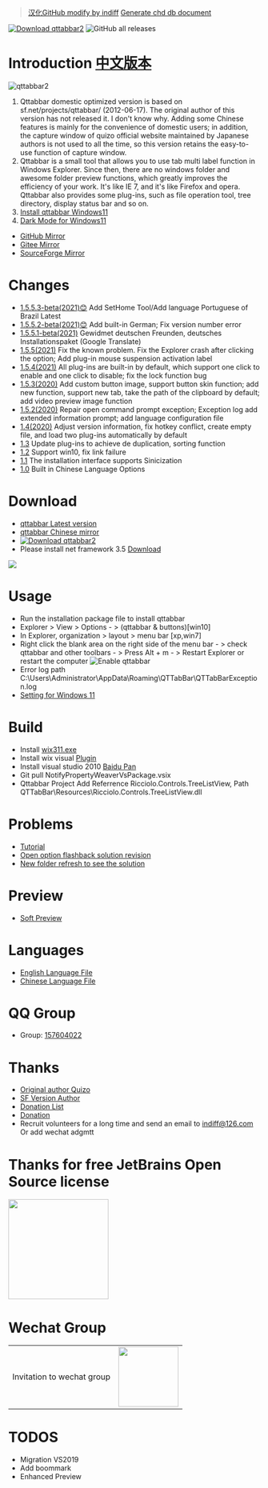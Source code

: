> [汉化GitHub modify by indiff](https://openuserjs.org/scripts/indiff/GitHub_%E6%B1%89%E5%8C%96%E6%8F%92%E4%BB%B6_(indiff)%E4%BF%AE%E6%94%B9)
> [Generate chd db document](https://github.com/indiff/DBCHM)

 [![Download qttabbar2](https://img.shields.io/sourceforge/dt/qttabbar2.svg)](https://sourceforge.net/projects/qttabbar2/files/v1.5.5.3/QTTabBar%20Setup_1.5.5.3Beta_en%282021%29.zip/download)
![GitHub all releases](https://img.shields.io/github/downloads/indiff/qttabbar/total)
 
# Introduction [中文版本](https://github.com/indiff/qttabbar/blob/master/README_zh.md)
![qttabbar2](https://user-images.githubusercontent.com/501276/131287626-fe8f1fdd-a894-43f8-9620-b7145d70936d.gif)

1. Qttabbar domestic optimized version is based on sf.net/projects/qttabbar/ (2012-06-17). The original author of this version has not released it. I don't know why. Adding some Chinese features is mainly for the convenience of domestic users; in addition, the capture window of quizo official website maintained by Japanese authors is not used to all the time, so this version retains the easy-to-use function of capture window.
2. Qttabbar is a small tool that allows you to use tab multi label function in Windows Explorer. Since then, there are no windows folder and awesome folder preview functions, which greatly improves the efficiency of your work. It's like IE 7, and it's like Firefox and opera. Qttabbar also provides some plug-ins, such as file operation tool, tree directory, display status bar and so on.
3. [Install qttabbar Windows11](https://github.com/indiff/qttabbar/wiki/Windows11%E5%AE%89%E8%A3%85qttabbar)
4. [Dark Mode for Windows11](https://github.com/StickySli/qttabbar-dark-mode-skin)
- [GitHub Mirror](https://indiff.github.io/qttabbar)
- [Gitee Mirror](https://gitee.com/qwop/qttabbar)
- [SourceForge Mirror](https://sourceforge.net/projects/qttabbar2/)
# Changes
- [1.5.5.3-beta(2021)😊](https://github.com/indiff/qttabbar/releases/tag/v1.5.5.3) Add SetHome Tool/Add language Portuguese of Brazil Latest
- [1.5.5.2-beta(2021)😊](https://github.com/indiff/qttabbar/releases/tag/1.5.5.2-beta) Add built-in German; Fix version number error
- [1.5.5.1-beta(2021)](https://github.com/indiff/qttabbar/releases/tag/v1.5.5.2021-beta) Gewidmet deutschen Freunden, deutsches Installationspaket (Google Translate)
- [1.5.5(2021)](https://github.com/indiff/qttabbar/releases/tag/1.5.5.1-beta) Fix the known problem. Fix the Explorer crash after clicking the option; Add plug-in mouse suspension activation label
- [1.5.4(2021)](https://github.com/indiff/qttabbar/releases/tag/1.5.4-beta) All plug-ins are built-in by default, which support one click to enable and one click to disable; fix the lock function bug
- [1.5.3(2020)](https://github.com/indiff/qttabbar/releases/tag/1.5.3-beta) Add custom button image, support button skin function; add new function, support new tab, take the path of the clipboard by default; add video preview image function
- [1.5.2(2020)](https://github.com/indiff/qttabbar/releases/tag/1.5.2) Repair open command prompt exception; Exception log add extended information prompt; add language configuration file
- [1.4(2020)](https://github.com/indiff/qttabbar/releases/tag/1.4) Adjust version information, fix hotkey conflict, create empty file, and load two plug-ins automatically by default
- [1.3](https://github.com/indiff/qttabbar/releases/tag/1.3) Update plug-ins to achieve de duplication, sorting function
- [1.2](https://github.com/indiff/qttabbar/releases/tag/1.2) Support win10, fix link failure
- [1.1](https://github.com/indiff/qttabbar/releases/tag/1.1) The installation interface supports Sinicization
- [1.0](https://github.com/indiff/qttabbar/releases/tag/1.0) Built in Chinese Language Options

# Download
* [qttabbar Latest version](https://github.com/indiff/qttabbar/releases/tag/v1.5.5.3)
* [qttabbar Chinese mirror](https://gitee.com/qwop/qttabbar/attach_files)
* [![Download qttabbar2](https://a.fsdn.com/con/app/sf-download-button)](https://sourceforge.net/projects/qttabbar2/files/latest/download)
* Please install net framework 3.5 [Download](https://www.microsoft.com/zh-CN/download/details.aspx?id=21)
<img src="https://user-images.githubusercontent.com/501276/84343198-16aedc00-abda-11ea-8872-a654d011631f.png" />

# Usage
- Run the installation package file to install qttabbar 
- Explorer > View > Options - > (qttabbar & buttons)[win10]
- In Explorer, organization > layout > menu bar  [xp,win7]
- Right click the blank area on the right side of the menu bar - > check qttabbar and other toolbars - > Press Alt + m - > Restart Explorer or restart the computer
![Enable qttabbar](https://user-images.githubusercontent.com/501276/72576075-907fb980-3909-11ea-9dc2-9a1ea0ca2f8e.png)
- Error log path C:\Users\Administrator\AppData\Roaming\QTTabBar\QTTabBarException.log
- [Setting for Windows 11](https://github.com/indiff/qttabbar/wiki/Windows11%E6%98%BE%E7%A4%BA%E5%B7%A5%E5%85%B7%E6%A0%8F%E7%9A%84%E6%96%B9%E6%B3%95)

# Build
* Install [wix311.exe](https://github.com/wixtoolset/wix3/releases)
* Install wix visual [Plugin](https://marketplace.visualstudio.com/items?itemName=WixToolset.WixToolsetVisualStudio2010Extension)  
* Install visual studio 2010  [Baidu Pan](https://pan.baidu.com/s/1sldAQmD#list/path=%2FVS%E4%BE%BF%E6%90%BA%E7%B2%BE%E7%AE%80%E7%89%88%E5%90%88%E9%9B%86)
* Git pull NotifyPropertyWeaverVsPackage.vsix
* Qttabbar Project Add Referrence Ricciolo.Controls.TreeListView, Path QTTabBar\Resources\Ricciolo.Controls.TreeListView.dll

# Problems
* [Tutorial](https://gitee.com/qwop/qttabbar/attach_files/581155/download)
* [Open option flashback solution revision](https://gitee.com/qwop/qttabbar/attach_files/581136/download)
* [New folder refresh to see the solution](https://gitee.com/qwop/qttabbar/attach_files/581159/download)

# Preview
* [Soft Preview](https://github.com/indiff/qttabbar/issues/3)

# Languages
* [English Language File](https://raw.githubusercontent.com/indiff/qttabbar/master/Lng_QTTabBar_en.xml)
* [Chinese Language File](https://raw.githubusercontent.com/indiff/qttabbar/master/Lng_QTTabBar_zh.xml)

# QQ Group
* Group: [157604022](https://qm.qq.com/cgi-bin/qm/qr?k=AGA5sh_6eCEYIwofpvazRxMFin8jmVI2&jump_from=webapi)

# Thanks
* [Original author Quizo](https://twitter.com/QTTabBar) 
* [SF Version Author](https://sourceforge.net/u/masamunexgp/profile)
* [Donation List](https://github.com/indiff/qttabbar/wiki/Thanks-%E9%B8%A3%E8%B0%A2%E6%8D%90%E5%8A%A9)
* [Donation](https://www.paypal.com/cgi-bin/webscr?cmd=_s-xclick&hosted_button_id=7YNCVL5P9ZDY8)
* Recruit volunteers for a long time and send an email to indiff@126.com Or add wechat adgmtt
# Thanks for free JetBrains Open Source license

<a href="https://www.jetbrains.com/?from=QtTabBar" target="_blank">
<img src="https://user-images.githubusercontent.com/501276/128459507-b98484a4-f20d-4224-80e3-d16886ea9365.png" height="200"/></a>

# Wechat Group
<table>
    <tr>
        <td>Invitation to wechat group</td>
        <td><img src="https://user-images.githubusercontent.com/501276/141719517-a6f28c27-3d8b-4b35-87f3-0c326789745e.jpg" width="120"/></td>
    </tr>
</table>

# TODOS
- Migration VS2019
- Add boommark
- Enhanced Preview
